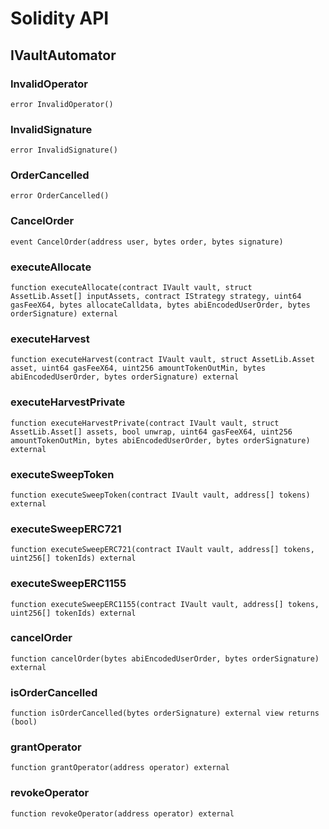 # Solidity API

## IVaultAutomator

### InvalidOperator

```solidity
error InvalidOperator()
```

### InvalidSignature

```solidity
error InvalidSignature()
```

### OrderCancelled

```solidity
error OrderCancelled()
```

### CancelOrder

```solidity
event CancelOrder(address user, bytes order, bytes signature)
```

### executeAllocate

```solidity
function executeAllocate(contract IVault vault, struct AssetLib.Asset[] inputAssets, contract IStrategy strategy, uint64 gasFeeX64, bytes allocateCalldata, bytes abiEncodedUserOrder, bytes orderSignature) external
```

### executeHarvest

```solidity
function executeHarvest(contract IVault vault, struct AssetLib.Asset asset, uint64 gasFeeX64, uint256 amountTokenOutMin, bytes abiEncodedUserOrder, bytes orderSignature) external
```

### executeHarvestPrivate

```solidity
function executeHarvestPrivate(contract IVault vault, struct AssetLib.Asset[] assets, bool unwrap, uint64 gasFeeX64, uint256 amountTokenOutMin, bytes abiEncodedUserOrder, bytes orderSignature) external
```

### executeSweepToken

```solidity
function executeSweepToken(contract IVault vault, address[] tokens) external
```

### executeSweepERC721

```solidity
function executeSweepERC721(contract IVault vault, address[] tokens, uint256[] tokenIds) external
```

### executeSweepERC1155

```solidity
function executeSweepERC1155(contract IVault vault, address[] tokens, uint256[] tokenIds) external
```

### cancelOrder

```solidity
function cancelOrder(bytes abiEncodedUserOrder, bytes orderSignature) external
```

### isOrderCancelled

```solidity
function isOrderCancelled(bytes orderSignature) external view returns (bool)
```

### grantOperator

```solidity
function grantOperator(address operator) external
```

### revokeOperator

```solidity
function revokeOperator(address operator) external
```

